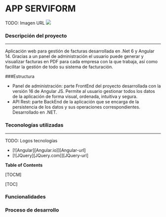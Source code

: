 # APP SERVIFORM
TODO: Imagen URL
![](https://pandao.github.io/editor.md/images/logos/logo-facturapp-180x100.svg)

### Descripción del proyecto
------------
Aplicación web para gestión de facturas desarrollada en .Net 6 y Angular 14. Gracias a un panel de administración el usuario puede generar y visualizar facturas en PDF para cada empresa con la que trabaja, así como facilitar la gestión de todo su sistema de facturación.

###Estructura

* Panel de administración: parte FrontEnd del proyecto desarrollada con la versión 16 de Angular JS. Permite al usuario gestionar todos los datos de la aplicación de forma visual, ordenada, intuitiva y segura.
* API Rest: parte BackEnd de la aplicación que se encarga de la persistencia de los datos y sus operaciones correspondientes. Desarrollado en .NET.


### Teconologías utilizadas
------------
TODO: Logos tecnologías
* [![Angular][Angular.io]][Angular-url]
* [![JQuery][JQuery.com]][JQuery-url]


**Table of Contents**

[TOCM]

[TOC]

### Funcionalidades

### Proceso de desarrollo